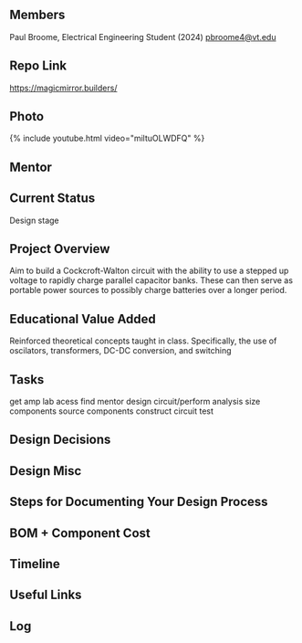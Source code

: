 ## Members
Paul Broome, Electrical Engineering Student (2024)
pbroome4@vt.edu

## Repo Link
<a class="button is-link" href="https://magicmirror.builders/" >https://magicmirror.builders/</a>

## Photo
{% include youtube.html video="miltuOLWDFQ" %}

## Mentor

## Current Status
Design stage

## Project Overview
Aim to build a Cockcroft-Walton circuit with the ability to use a stepped up voltage to rapidly charge parallel capacitor banks. These can then serve as portable power sources to possibly charge batteries over a longer period.

## Educational Value Added
Reinforced theoretical concepts taught in class. Specifically, the use of oscilators, transformers, DC-DC conversion, and switching

## Tasks
get amp lab acess
find mentor
design circuit/perform analysis
size components
source components
construct circuit
test

## Design Decisions

<!-- Your Text Here. See Example above -->

## Design Misc

<!-- Your Text Here. See Example above -->

## Steps for Documenting Your Design Process

<!-- Your Text Here. See Example above -->

## BOM + Component Cost

<!-- Your Text Here. See Example above -->

## Timeline

<!-- Your Text Here. See Example above -->

## Useful Links

<!-- Your Text Here. See Example above -->

## Log

<!-- Your Text Here. See Example above -->

